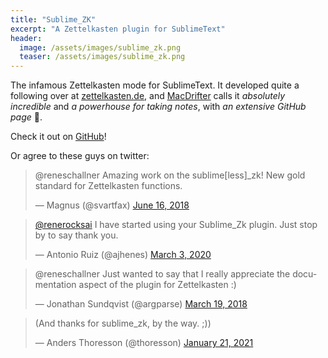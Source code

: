 ```yaml
---
title: "Sublime_ZK"
excerpt: "A Zettelkasten plugin for SublimeText"
header:
  image: /assets/images/sublime_zk.png
  teaser: /assets/images/sublime_zk.png
---
```


The infamous Zettelkasten mode for SublimeText. It developed quite a following over at [zettelkasten.de](https://zettelkasten.de), and [MacDrifter](http://www.macdrifter.com/2018/03/sublime-zk.html) calls it _absolutely incredible_ and _a powerhouse for taking notes_, with _an extensive GitHub page_ 🙂.

Check it out on [GitHub](https://github.com/renerocksai/sublime_zk)!

Or agree to these guys on twitter:

<blockquote class="twitter-tweet"><p lang="en" dir="ltr">@reneschallner Amazing work on the sublime[less]_zk! New gold standard for Zettelkasten functions.</p>&mdash; Magnus (@svartfax) <a href="https://twitter.com/svartfax/status/1007958039884894209?ref_src=twsrc%5Etfw">June 16, 2018</a></blockquote> <script async src="https://platform.twitter.com/widgets.js" charset="utf-8"></script>

<blockquote class="twitter-tweet"><p lang="en" dir="ltr"><a href="https://twitter.com/renerocksai?ref_src=twsrc%5Etfw">@renerocksai</a> I have started using your Sublime_Zk plugin. Just stop by to say thank you.</p>&mdash; Antonio Ruiz (@ajhenes) <a href="https://twitter.com/ajhenes/status/1234737130284503041?ref_src=twsrc%5Etfw">March 3, 2020</a></blockquote> <script async src="https://platform.twitter.com/widgets.js" charset="utf-8"></script>

<blockquote class="twitter-tweet"><p lang="en" dir="ltr">@reneschallner Just wanted to say that I really appreciate the documentation aspect of the plugin for Zettelkasten :)</p>&mdash; Jonathan Sundqvist (@argparse) <a href="https://twitter.com/argparse/status/975799356761759744?ref_src=twsrc%5Etfw">March 19, 2018</a></blockquote> <script async src="https://platform.twitter.com/widgets.js" charset="utf-8"></script>

<blockquote class="twitter-tweet"><p lang="en" dir="ltr">(And thanks for sublime_zk, by the way. ;))</p>&mdash; Anders Thoresson (@thoresson) <a href="https://twitter.com/thoresson/status/1352326944512241664?ref_src=twsrc%5Etfw">January 21, 2021</a></blockquote> <script async src="https://platform.twitter.com/widgets.js" charset="utf-8"></script>
